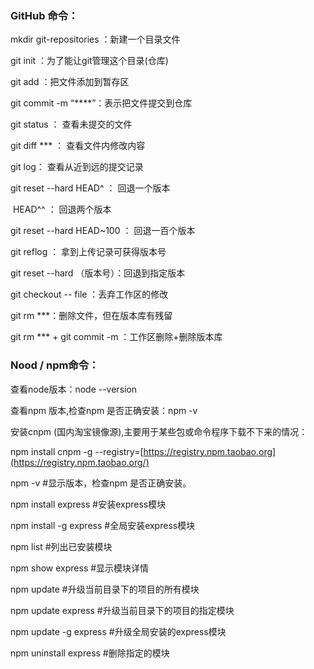 ### GitHub 命令：

mkdir git-repositories   ：新建一个目录文件

git init ：为了能让git管理这个目录(仓库)

git add ：把文件添加到暂存区

git commit -m “****”：表示把文件提交到仓库

git status ： 查看未提交的文件

git diff *** ： 查看文件内修改内容

git log： 查看从近到远的提交记录

git reset  --hard HEAD^  ： 回退一个版本

​	                       HEAD^^ ： 回退两个版本

git reset  --hard HEAD~100  ： 回退一百个版本

git reflog ： 拿到上传记录可获得版本号

git reset  --hard （版本号）：回退到指定版本

git checkout  -- file ：丢弃工作区的修改

git rm ***：删除文件，但在版本库有残留

git rm *** +  git commit -m ：工作区删除+删除版本库



### Nood / npm命令：

查看node版本：node --version

查看npm 版本,检查npm 是否正确安装：npm -v

安装cnpm (国内淘宝镜像源),主要用于某些包或命令程序下载不下来的情况：

npm install cnpm -g --registry=[https://registry.npm.taobao.org](https://registry.npm.taobao.org/)



npm -v      #显示版本，检查npm 是否正确安装。

npm install express  #安装express模块

npm install -g express  #全局安装express模块

npm list     #列出已安装模块

npm show express   #显示模块详情

npm update     #升级当前目录下的项目的所有模块

npm update express   #升级当前目录下的项目的指定模块

npm update -g express  #升级全局安装的express模块

npm uninstall express  #删除指定的模块